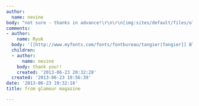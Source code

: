 ```yaml
---
author:
  name: nevine
body: "not sure - thanks in advance!\r\n\r\n[img:sites/default/files/old-images/may_3978.jpg]"
comments:
- author:
    name: Ryuk
  body: '[[http://www.myfonts.com/fonts/fontbureau/tangier|Tangier]] Black'
  children:
  - author:
      name: nevine
    body: thank you!!
    created: '2013-06-23 20:32:28'
  created: '2013-06-23 19:56:39'
date: '2013-06-23 19:32:16'
title: from glamour magazine

---
```

